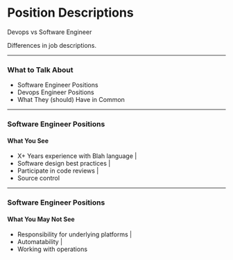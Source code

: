 # Position Descriptions

Devops vs Software Engineer

Differences in job descriptions.

---

### What to Talk About

- Software Engineer Positions
- Devops Engineer Positions
- What They (should) Have in Common

---

### Software Engineer Positions

#### What You See

- X+ Years experience with Blah language |
- Software design best practices |
- Participate in code reviews |
- Source control

---

### Software Engineer Positions

#### What You May Not See

- Responsibility for underlying platforms |
- Automatability |
- Working with operations